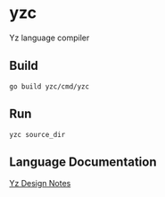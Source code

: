 # yzc
Yz language compiler 

## Build 

```shell
go build yzc/cmd/yzc
```

## Run
```shell
yzc source_dir 
```

## Language Documentation

[Yz Design Notes](https://github.com/oscarryz/yz-design-notes)

